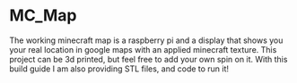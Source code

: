 # MC_Map
The working minecraft map is a raspberry pi and a display that shows you your real location in google maps with an applied minecraft texture. This project can be 3d printed, but feel free to add your own spin on it. With this build guide I am also providing STL files, and code to run it!
